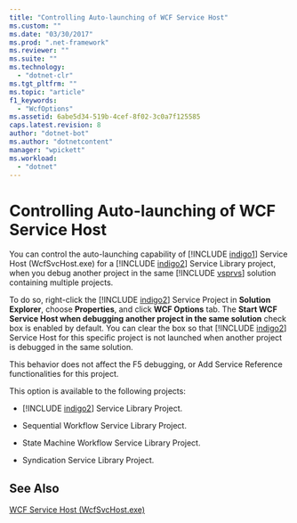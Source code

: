 ```yaml
---
title: "Controlling Auto-launching of WCF Service Host"
ms.custom: ""
ms.date: "03/30/2017"
ms.prod: ".net-framework"
ms.reviewer: ""
ms.suite: ""
ms.technology: 
  - "dotnet-clr"
ms.tgt_pltfrm: ""
ms.topic: "article"
f1_keywords: 
  - "WcfOptions"
ms.assetid: 6abe5d34-519b-4cef-8f02-3c0a7f125585
caps.latest.revision: 8
author: "dotnet-bot"
ms.author: "dotnetcontent"
manager: "wpickett"
ms.workload: 
  - "dotnet"
---
```

# Controlling Auto-launching of WCF Service Host
You can control the auto-launching capability of [!INCLUDE [indigo1](../../../includes/indigo1-md.md)] Service Host (WcfSvcHost.exe) for a [!INCLUDE [indigo2](../../../includes/indigo2-md.md)] Service Library project, when you debug another project in the same [!INCLUDE [vsprvs](../../../includes/vsprvs-md.md)] solution containing multiple projects.  
  
 To do so, right-click the [!INCLUDE [indigo2](../../../includes/indigo2-md.md)] Service Project in **Solution Explorer**, choose **Properties**, and click **WCF Options** tab. The **Start WCF Service Host when debugging another project in the same solution** check box is enabled by default. You can clear the box so that [!INCLUDE [indigo2](../../../includes/indigo2-md.md)] Service Host for this specific project is not launched when another project is debugged in the same solution.  
  
 This behavior does not affect the F5 debugging, or Add Service Reference functionalities for this project.  
  
 This option is available to the following projects:  
  
- [!INCLUDE [indigo2](../../../includes/indigo2-md.md)] Service Library Project.  
  
- Sequential Workflow Service Library Project.  
  
- State Machine Workflow Service Library Project.  
  
- Syndication Service Library Project.  
  
## See Also  
 [WCF Service Host (WcfSvcHost.exe)](../../../docs/framework/wcf/wcf-service-host-wcfsvchost-exe.md)
